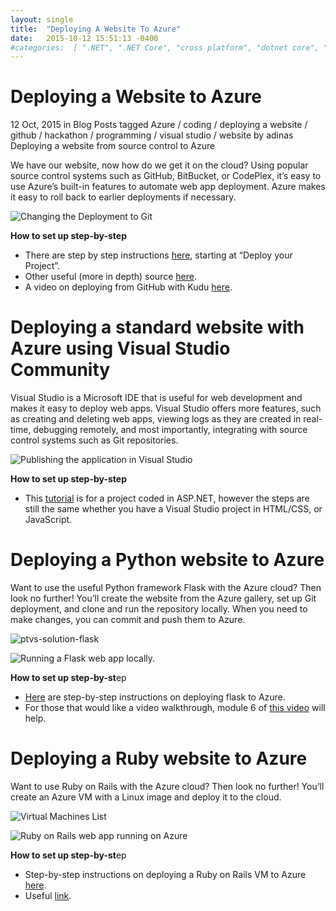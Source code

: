 ```yaml
---
layout: single
title:  "Deploying A Website To Azure"
date:   2015-10-12 15:51:13 -0400   
#categories:  [ ".NET", ".NET Core", "cross platform", "dotnet core", "github", "Open Source", "OSS" ]
---
```


# Deploying a Website to Azure

12 Oct, 2015  in Blog Posts  tagged Azure / coding / deploying a website / github / hackathon / programming / visual studio / website by adinas
Deploying a website from source control to Azure

We have our website, now how do we get it on the cloud? Using popular source control systems such as GitHub, BitBucket, or CodePlex, it’s easy to use Azure’s built-in features to automate web app deployment. Azure makes it easy to roll back to earlier deployments if necessary.

![Changing the Deployment to Git](http://i2.wp.com/adinashanholtz.com/wp-content/uploads/2015/10/azure5-disconnect.png?w=778)

<!-- List -->
**How to set up step-by-step**
* There are step by step instructions [here](https://azure.microsoft.com/en-us/documentation/articles/web-sites-publish-source-control/), starting at “Deploy your Project”.
* Other useful (more in depth) source [here](http://www.asp.net/aspnet/overview/developing-apps-with-windows-azure/building-real-world-cloud-apps-with-windows-azure/source-control).
* A video on deploying from GitHub with Kudu [here](https://channel9.msdn.com/Shows/Azure-Friday/Deploying-to-Web-Sites-with-GitHub-using-Kudu-with-David-Ebbo).

 
# Deploying a standard website with Azure using Visual Studio Community

Visual Studio is a Microsoft IDE that is useful for web development and makes it easy to deploy web apps. Visual Studio offers more features, such as creating and deleting web apps, viewing logs as they are created in real-time, debugging remotely, and most importantly, integrating with source control systems such as Git repositories.

![Publishing the application in Visual Studio](http://i2.wp.com/adinashanholtz.com/wp-content/uploads/2015/10/choosepublish.png?w=526)

**How to set up step-by-step**
* This [tutorial](https://azure.microsoft.com/en-us/documentation/articles/web-sites-dotnet-get-started/) is for a project coded in ASP.NET, however the steps are still the same whether you have a Visual Studio project in HTML/CSS, or JavaScript.

# Deploying a Python website to Azure

Want to use the useful Python framework Flask with the Azure cloud? Then look no further! You’ll create the website from the Azure gallery, set up Git deployment, and clone and run the repository locally. When you need to make changes, you can commit and push them to Azure.

![ptvs-solution-flask](https://web.archive.org/web/20170430011848/http://i2.wp.com/adinashanholtz.com/wp-content/uploads/2015/10/ptvs-solution-flask.png)

<!-- <caption>Coding a Flask web app in Visual Studio</caption> -->

![Running a Flask web app locally.](https://web.archive.org/web/20170430011848/http://i1.wp.com/adinashanholtz.com/wp-content/uploads/2015/10/windows-browser-flask.png)

<!-- Running a Flask web app locally. -->

<!-- List -->
**How to set up step-by-st**ep

* [Here](https://azure.microsoft.com/en-us/documentation/articles/web-sites-python-create-deploy-flask-app/) are step-by-step instructions on deploying flask to Azure.
* For those that would like a video walkthrough, module 6 of [this video](http://www.microsoftvirtualacademy.com/training-courses/introduction-to-creating-websites-using-python-and-flask) will help.

 
# Deploying a Ruby website to Azure

Want to use Ruby on Rails with the Azure cloud? Then look no further! You’ll create an Azure VM with a Linux image and deploy it to the cloud.

![Virtual Machines List](http://i2.wp.com/adinashanholtz.com/wp-content/uploads/2015/10/vmlist.png?w=650)

![Ruby on Rails web app running on Azure](https://web.archive.org/web/20170430011848/http://i1.wp.com/adinashanholtz.com/wp-content/uploads/2015/10/basicrailscloud.png)

<!-- Ruby on Rails web app running on Azure -->

<!-- List -->
**How to set up step-by-st**ep

* Step-by-step instructions on deploying a Ruby on Rails VM to Azure [here](https://azure.microsoft.com/en-us/documentation/articles/virtual-machines-ruby-rails-web-app-linux/).
* Useful [link](http://azure.microsoft.com/en-us/develop/ruby/).

